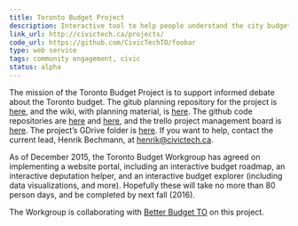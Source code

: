 ```yaml
---
title: Toronto Budget Project
description: Interactive tool to help people understand the city budget allocation and fund sources
link_url: http://civictech.ca/projects/
code_url: https://github.com/CivicTechTO/foobar
type: web service
tags: community engagement, civic
status: alpha
---
```

The mission of the Toronto Budget Project is to support informed debate
about the Toronto budget. The gitub planning repository for the project
is [here][repo-planning], and the wiki, with planning material, is
[here][wiki]. The github code repositories are [here][repo-front] and
[here][repo-back], and the trello project management board is
[here][trello]. The project’s GDrive folder is [here][gdrive]. If you
want to help, contact the current lead, Henrik Bechmann, at
<henrik@civictech.ca>.

As of December 2015, the Toronto Budget Workgroup has agreed on
implementing a website portal, including an interactive budget roadmap,
an interactive deputation helper, and an interactive budget explorer
(including data visualizations, and more). Hopefully these will take no
more than 80 person days, and be completed by next fall (2016).

The Workgroup is collaborating with [Better Budget TO][betterbudget] on
this project.

[repo-planning]: https://github.com/HenrikBechmann/CivicTechTO-TorontoBudget
[wiki]: https://github.com/HenrikBechmann/CivicTechTO-TorontoBudget/wiki
[repo-front]: https://github.com/CivicTechTO/budgetcommons-dev-frontend
[repo-back]: https://github.com/CivicTechTO/budgetcommons-dev-backend
[trello]: https://trello.com/b/vyHbx4XE/civictechto-budget-project
[gdrive]: https://drive.google.com/drive/u/0/folders/0B208oCU9D8OuSms5bEZxcnRLZzA
[betterbudget]: http://www.betterbudget.ca/
